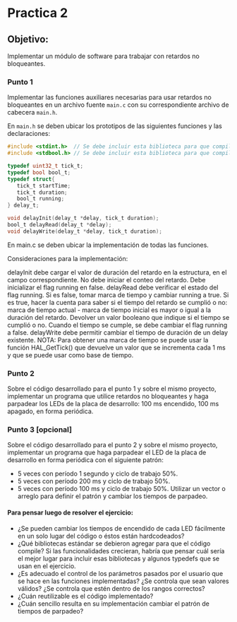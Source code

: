 # __Practica 2__

## __Objetivo:__

Implementar un módulo de software para trabajar con retardos no bloqueantes.

### __Punto 1__

Implementar las funciones auxiliares necesarias para usar retardos no bloqueantes en un archivo fuente `main.c` con su correspondiente archivo de cabecera `main.h`.

En `main.h` se deben ubicar los prototipos de las siguientes funciones y las declaraciones:

```c
#include <stdint.h>  // Se debe incluir esta biblioteca para que compile correctamente
#include <stdbool.h> // Se debe incluir esta biblioteca para que compile correctamente

typedef uint32_t tick_t;
typedef bool bool_t;
typedef struct{
   tick_t startTime;
   tick_t duration;
   bool_t running;
} delay_t;

void delayInit(delay_t *delay, tick_t duration);
bool_t delayRead(delay_t *delay);
void delayWrite(delay_t *delay, tick_t duration);

``` 

En main.c se deben ubicar la implementación de todas las funciones.

Consideraciones para la implementación:

delayInit debe cargar el valor de duración del retardo en la estructura, en el campo correspondiente. No debe iniciar el conteo del retardo. Debe inicializar el flag running en false.
delayRead debe verificar el estado del flag running.
Si es false, tomar marca de tiempo y cambiar running a true.
Si es true, hacer la cuenta para saber si el tiempo del retardo se cumplió o no:
marca de tiempo actual - marca de tiempo inicial es mayor o igual a la duración del retardo.
Devolver un valor booleano que indique si el tiempo se cumplió o no.
Cuando el tiempo se cumple, se debe cambiar el flag running a false.
delayWrite debe permitir cambiar el tiempo de duración de un delay existente.
NOTA: Para obtener una marca de tiempo se puede usar la función HAL_GetTick() que devuelve un valor que se incrementa cada 1 ms y que se puede usar como base de tiempo.

### Punto 2
Sobre el código desarrollado para el punto 1 y sobre el mismo proyecto, implementar un programa que utilice retardos no bloqueantes y haga parpadear los LEDs de la placa de desarrollo: 100 ms encendido, 100 ms apagado, en forma periódica.

### Punto 3 [opcional]
Sobre el código desarrollado para el punto 2 y sobre el mismo proyecto, implementar un programa que haga parpadear el LED de la placa de desarrollo en forma periódica con el siguiente patrón:
- 5 veces con período 1 segundo y ciclo de trabajo 50%.
- 5 veces con período 200 ms y ciclo de trabajo 50%.
- 5 veces con período 100 ms y ciclo de trabajo 50%.
Utilizar un vector o arreglo para definir el patrón y cambiar los tiempos de parpadeo.

#### Para pensar luego de resolver el ejercicio:
- ¿Se pueden cambiar los tiempos de encendido de cada LED fácilmente en un solo lugar del código o éstos están hardcodeados?
- ¿Qué bibliotecas estándar se debieron agregar para que el código compile? Si las funcionalidades crecieran, habría que pensar cuál sería el mejor lugar para incluir esas bibliotecas y algunos typedefs que se usan en el ejercicio.
- ¿Es adecuado el control de los parámetros pasados por el usuario que se hace en las funciones implementadas? ¿Se controla que sean valores válidos? ¿Se controla que estén dentro de los rangos correctos?
- ¿Cuán reutilizable es el código implementado?
- ¿Cuán sencillo resulta en su implementación cambiar el patrón de tiempos de parpadeo?
